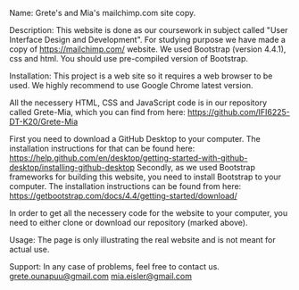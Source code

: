 Name:
Grete's and Mia's mailchimp.com site copy.

Description:
This website is done as our coursework in subject called "User Interface Design and Development". For studying purpose we have made a copy of https://mailchimp.com/ website. We used Bootstrap (version 4.4.1), css and html. You should use pre-compiled version of Bootstrap.

Installation:
This project is a web site so it requires a web browser to be used. We highly recommend to use Google Chrome latest version.

All the necessery HTML, CSS and JavaScript code is in our repository called Grete-Mia, which you can find from here: https://github.com/IFI6225-DT-K20/Grete-Mia

First you need to download a GitHub Desktop to your computer. The installation instructions for that can be found here: https://help.github.com/en/desktop/getting-started-with-github-desktop/installing-github-desktop
Secondly, as we used Bootstrap frameworks for building this website, you need to install Bootstrap to your computer. The installation instructions can be found from here: https://getbootstrap.com/docs/4.4/getting-started/download/

In order to get all the necessery code for the website to your computer, you need to either clone or download our repository (marked above).


Usage:
The page is only illustrating the real website and is not meant for actual use.

Support:
In any case of problems, feel free to contact us.
grete.ounapuu@gmail.com
mia.eisler@gmail.com
